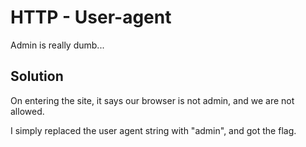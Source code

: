 # HTTP - User-agent

Admin is really dumb...

## Solution

On entering the site, it says our browser is not admin, and we are not allowed.

I simply replaced the user agent string with "admin", and got the flag.

